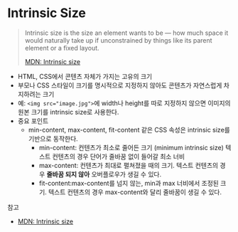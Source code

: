 # Intrinsic Size

> Intrinsic size is the size an element wants to be — how much space it would naturally take up if unconstrained by things like its parent element or a fixed layout.
>
> [MDN: Intrinsic size](https://developer.mozilla.org/en-US/docs/Glossary/Intrinsic_Size)

- HTML, CSS에서 콘텐츠 자체가 가지는 고유의 크기
- 부모나 CSS 스타일이 크기를 명시적으로 지정하지 않아도 콘텐츠가 자연스럽게 차지하려는 크기
- 예: `<img src="image.jpg">`에 width나 height를 따로 지정하지 않으면 이미지의 원본 크기를 intrinsic size로 사용한다.
- 중요 포인트
  - min-content, max-content, fit-content 같은 CSS 속성은 intrinsic size를 기반으로 동작한다.
    - min-content: 컨텐츠가 최소로 줄어든 크기 (minimum intrinsic size) 텍스트 컨텐츠의 경우 단어가 줄바꿈 없이 들어갈 최소 너비
    - max-content: 컨텐츠가 최대로 펼쳐졌을 때의 크기. 텍스트 컨텐츠의 경우 **줄바꿈 되지 않아** 오버플로우가 생길 수 있다.
    - fit-content:max-content를 넘지 않는, min과 max 너비에서 조정된 크기. 텍스트 컨텐츠의 경우 max-content와 달리 줄바꿈이 생길 수 있다.

참고

- [MDN: Intrinsic size](https://developer.mozilla.org/en-US/docs/Glossary/Intrinsic_Size)
